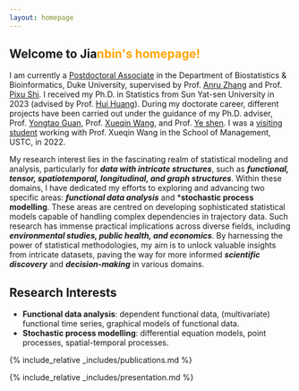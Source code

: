 ```yaml
---
layout: homepage
---
```


## Welcome to Jia<n style="color: orange;">nbin's homepage!

I am currently a [Postdoctoral Associate](https://biostat.duke.edu/profile/jianbin-tan) in the Department of Biostatistics & Bioinformatics, Duke University, supervised by Prof. [Anru Zhang](https://anruzhang.github.io) and Prof. [Pixu Shi](https://pixushi.github.io). I received my Ph.D. in Statistics from Sun Yat-sen University in 2023 (advised by Prof. [Hui Huang](https://math.sysu.edu.cn/teacher/485)). During my doctorate career, different projects have been carried out under the guidance of my Ph.D. adviser, Prof. [Yongtao Guan](https://people.miami.edu/profile/yguan@miami.edu),  Prof. [Xueqin Wang](https://bs.ustc.edu.cn/english/profile.php?id=650), and Prof. [Ye shen](https://publichealth.uga.edu/faculty-member/ye-shen/). I was a [visiting student](https://statlab905.github.io/author/jianbin-tan/) working with Prof. Xueqin Wang in the School of Management, USTC, in 2022.

My research interest lies in the fascinating realm of statistical modeling and analysis, particularly for ***data with intricate structures***, such as ***functional, tensor, spatiotemporal, longitudinal, and graph structures***. Within these domains, I have dedicated my efforts to exploring and advancing two specific areas: ***functional data analysis*** and ***stochastic process modelling**. These areas are centred on developing sophisticated statistical models capable of handling complex dependencies in trajectory data. Such research has immense practical implications across diverse fields, including ***environmental studies, public health, and economics***. By harnessing the power of statistical methodologies, my aim is to unlock valuable insights from intricate datasets, paving the way for more informed ***scientific discovery*** and ***decision-making*** in various domains.


## Research Interests

- **Functional data analysis**: dependent functional data, (multivariate) functional time series, graphical models of functional data.
- **Stochastic process modelling**: differential equation models, point processes, spatial-temporal processes.


{% include_relative _includes/publications.md %}

{% include_relative _includes/presentation.md %}  
